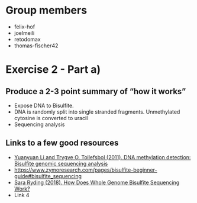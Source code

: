 Group members
=============

-   felix-hof
-   joelmeili
-   retodomax
-   thomas-fischer42

Exercise 2 - Part a)
====================

Produce a 2-3 point summary of “how it works”
---------------------------------------------

-   Expose DNA to Bisulfite. 
-   DNA is randomly split into single stranded fragments. Unmethylated cytosine is converted to uracil
-   Sequencing analysis

Links to a few good resources
-------------------------------------

-   [Yuanyuan Li and Trygve O. Tollefsbol (2011). DNA methylation
    detection: Bisulfite genomic sequencing
    analysis](https://www.ncbi.nlm.nih.gov/pmc/articles/PMC3233226/)
-   https://www.zymoresearch.com/pages/bisulfite-beginner-guide#bisulfite_sequencing
-   [Sara Ryding (2018). How Does Whole Genome Bisulfite Sequencing Work?](https://www.news-medical.net/life-sciences/How-Does-Whole-Genome-Bisulfite-Sequencing-Work.aspx)
-   Link 4
